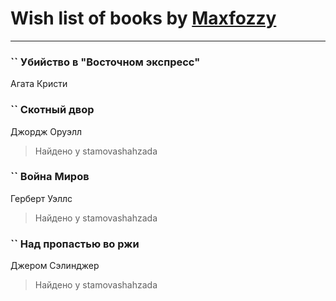 # Wish list of books by [Maxfozzy](https://plus.google.com/u/0/107378796665154363606/)
---

### `` Убийство в "Восточном экспресс"
Агата Кристи

### `` Скотный двор
Джордж Оруэлл
> Найдено у stamovashahzada

### `` Война Миров
Герберт Уэллс
> Найдено у stamovashahzada

### `` Над пропастью во ржи
Джером Сэлинджер
> Найдено у stamovashahzada

